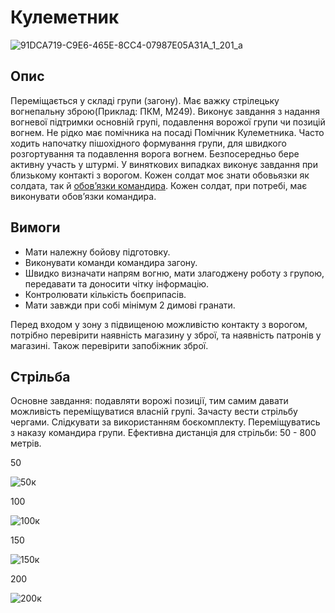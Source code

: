 # Кулеметник

![91DCA719-C9E6-465E-8CC4-07987E05A31A_1_201_a](https://github.com/vsrJaguar/Materials/assets/83435477/00a3bb44-41c7-493f-b970-5512422881de)

## Опис 
Переміщається у складі групи (загону). Має важку стрілецьку вогнепальну зброю(Приклад: ПКМ, М249). Виконує завдання з надання вогневої підтримки основній групі, подавлення ворожої групи чи позицій вогнем. Не рідко має помічника на посаді Помічник Кулеметника. Часто ходить напочатку пішохідного формування групи, для швидкого розгортування та подавлення ворога вогнем.   Безпосередньо бере активну участь у штурмі. У виняткових випадках виконує завдання при близькому контакті з ворогом. Кожен солдат моє знати обовьязки як солдата, так й [обовʼязки командира](https://github.com/vsrJaguar/Materials/blob/main/%D0%A0%D0%BE%D0%BB%D1%96/%D0%9E%D0%B1%D0%BE%D0%B2'%D1%8F%D0%B7%D0%BA%D0%B8/%D0%9E%D0%B1%D0%BE%D0%B2%CA%BC%D1%8F%D0%B7%D0%BA%D0%B8%20%D0%BA%D0%BE%D0%BC%D0%B0%D0%BD%D0%B4%D0%B8%D1%80%D0%B0.md). Кожен солдат, при потребі, має виконувати обовʼязки командира.

## Вимоги
 - Мати належну бойову підготовку.
 - Виконувати команди командира загону.
 - Швидко визначати напрям вогню, мати злагоджену роботу з групою, передавати та доносити чітку інформацію.
 - Контролювати кількість боєприпасів.
 - Мати завжди при собі мінімум 2 димові гранати.
   
Перед  входом у зону з підвищеною можливістю контакту з ворогом, потрібно перевірити наявність магазину у зброї, та наявність патронів у магазині. Також перевірити запобіжник зброї.

## Стрільба
Основне завдання: подавляти ворожі позиції, тим самим давати можливість переміщуватися власній групі. Зачасту вести стрільбу чергами. Слідкувати за використанням боєкомплекту. Переміщуватись з наказу командира групи. Ефективна дистанція для стрільби: 50 - 800 метрів.  

50

![50к](https://github.com/vsrJaguar/Materials/assets/83435477/aebab86a-7c95-4e93-a4c1-5338b80c420c)

100

![100к](https://github.com/vsrJaguar/Materials/assets/83435477/7b3296c5-d769-4d93-bb86-831505d6daf7)

150

![150к](https://github.com/vsrJaguar/Materials/assets/83435477/f3fb1ac7-d014-46cf-9086-bde1126644b1)

200

![200к](https://github.com/vsrJaguar/Materials/assets/83435477/9d5a96ac-e9e3-4654-919e-605488d9667d)








